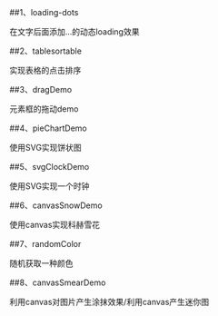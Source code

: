 ##1、loading-dots

在文字后面添加...的动态loading效果

##2、tablesortable

实现表格的点击排序

##3、dragDemo

元素框的拖动demo

##4、pieChartDemo

使用SVG实现饼状图

##5、svgClockDemo

使用SVG实现一个时钟

##6、canvasSnowDemo

使用canvas实现科赫雪花

##7、randomColor

随机获取一种颜色

##8、canvasSmearDemo

利用canvas对图片产生涂抹效果/利用canvas产生迷你图